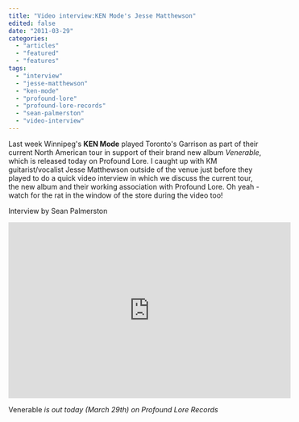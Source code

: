 ```yaml
---
title: "Video interview:KEN Mode's Jesse Matthewson"
edited: false
date: "2011-03-29"
categories:
  - "articles"
  - "featured"
  - "features"
tags:
  - "interview"
  - "jesse-matthewson"
  - "ken-mode"
  - "profound-lore"
  - "profound-lore-records"
  - "sean-palmerston"
  - "video-interview"
---
```


Last week Winnipeg's **KEN Mode** played Toronto's Garrison as part of their current North American tour in support of their brand new album _Venerable_, which is released today on Profound Lore. I caught up with KM guitarist/vocalist Jesse Matthewson outside of the venue just before they played to do a quick video interview in which we discuss the current tour, the new album and their working association with Profound Lore. Oh yeah - watch for the rat in the window of the store during the video too!

Interview by Sean Palmerston

<iframe title="YouTube video player" width="560" height="349" src="http://www.youtube.com/embed/RRa6l9kBfnA" frameborder="0" allowfullscreen></iframe>

 Venerable _is out today (March 29th) on Profound Lore Records_
